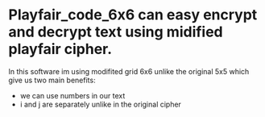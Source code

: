 # Playfair_code_6x6 can easy encrypt and decrypt text using midified playfair cipher.
In this software im using modifited grid 6x6 unlike the original 5x5 which give us two main benefits:
- we can use numbers in our text
- i and j are separately unlike in the original cipher
